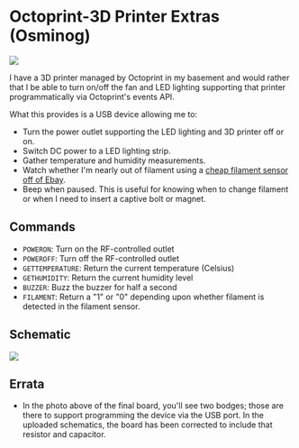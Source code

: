 # Octoprint-3D Printer Extras (Osminog)

![](https://s3-us-west-2.amazonaws.com/coddingtonbear-public/github/osminog/osminog.jpeg)

I have a 3D printer managed by Octoprint in my basement and would rather
that I be able to turn on/off the fan and LED lighting supporting
that printer programmatically via Octoprint's events API.

What this provides is a USB device allowing me to:

* Turn the power outlet supporting the LED lighting and 3D printer
  off or on.
* Switch DC power to a LED lighting strip.
* Gather temperature and humidity measurements.
* Watch whether I'm nearly out of filament using a [cheap filament sensor off of Ebay](https://www.ebay.com/i/371913487805?chn=ps&dispItem=1).
* Beep when paused.  This is useful for knowing when to change filament or when I need to insert a captive bolt or magnet.

## Commands

* ``POWERON``: Turn on the RF-controlled outlet
* ``POWEROFF``: Turn off the RF-controlled outlet
* ``GETTEMPERATURE``: Return the current temperature (Celsius)
* ``GETHUMIDITY``: Return the current humidity level
* ``BUZZER``: Buzz the buzzer for half a second
* ``FILAMENT``: Return a "1" or "0" depending upon whether filament is detected in the filament sensor.

## Schematic

![](https://s3-us-west-2.amazonaws.com/coddingtonbear-public/github/osminog/osminog.svg)

## Errata

* In the photo above of the final board, you'll see two bodges; those are there
  to support programming the device via the USB port.  In the uploaded
  schematics, the board has been corrected to include that resistor and
  capacitor.
